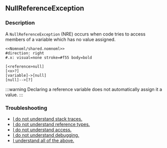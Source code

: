 ## NullReferenceException
### Description
A `NullReferenceException` (NRE) occurs when code tries to access members of a variable which has no value assigned.  

```nomnoml
<<Nomnoml/shared.nomnoml>>
#direction: right
#.x: visual=none stroke=#f55 body=bold

[<reference>null]
[<x>?]
[variable]->[null]
[null]-->[?]
```

:::warning
Declaring a reference variable does not automatically assign it a value.
:::

### Troubleshooting

- [I do not understand stack traces.](NullReferenceException/Stack%20Trace.md)
- [I do not understand reference types.](NullReferenceException/Reference%20Types.md)
- [I do not understand access.](NullReferenceException/Access.md)
- [I do not understand debugging.](NullReferenceException/Debugging.md)
- [I understand all of the above.](NullReferenceException/Options.md)